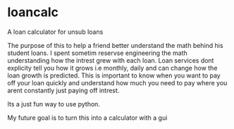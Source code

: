 # loancalc
A loan calculator for unsub loans

The purpose of this to help a friend better understand the math behind his student loans.
I spent sometim reservse engineering the math understanding how the intrest grew with each loan. 
Loan services dont explicity tell you how it grows i.e monthly, daily and can change how the loan growth 
is predicted. This is important to know when you want to pay off your loan quickly and understand how much you need to pay where you arent constantly just paying off intrest.

Its a just fun way to use python.

My future goal is to turn this into a calculator with a gui 
